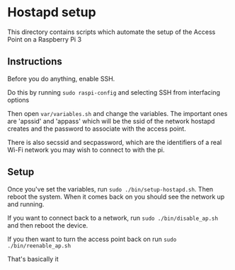# Hostapd setup

This directory contains scripts which automate the setup of the Access Point on a Raspberry Pi 3

## Instructions
Before you do anything, enable SSH.

Do this by running 
```sudo raspi-config```
and selecting SSH from interfacing options

Then open
```var/variables.sh```
and change the variables. The important ones are 'apssid' and 'appass' which will be the ssid of the network hostapd creates and the password to associate with the access point.

There is also secssid and secpassword, which are the identifiers of a real Wi-Fi network you may wish to connect to with the pi.

## Setup

Once you've set the variables, run ```sudo ./bin/setup-hostapd.sh```. Then reboot the system.
When it comes back on you should see the network up and running.

If you want to connect back to a network, run ```sudo ./bin/disable_ap.sh``` and then reboot the device.

If you then want to turn the access point back on run ```sudo ./bin/reenable_ap.sh```


That's basically it
